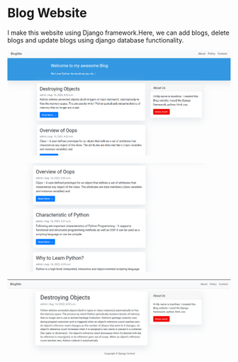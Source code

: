 # Blog Website

I make this website using Django framework.Here, we can add blogs, delete blogs and update blogs using django database functionality.

![Front page](images/1.png)

![List of Blogs](images/2.png)

![View of Blog](images/3.png)
